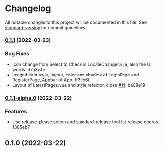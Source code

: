 # Changelog

All notable changes to this project will be documented in this file. See [standard-version](https://github.com/conventional-changelog/standard-version) for commit guidelines.

### [0.1.1](///compare/v0.1.1-alpha.0...v0.1.1) (2022-03-23)


### Bug Fixes

* icon change from Select to Check in LocaleChanger.vue, also the UI words. d7a3c4e
* insignificant style, layout, color and shadow of LoginPage and RegisterPage, Appbar of App. ff39c6f
* Layout of LatestPages.vue and style refactor. close [#14](undefined/undefined/undefined/issues/14). ba08e19

### [0.1.1-alpha.0](///compare/v0.1.0...v0.1.1-alpha.0) (2022-03-22)


### Features

* Use release-please action and standard-release tool for release chores. 1385eb7

## 0.1.0 (2022-03-22)

